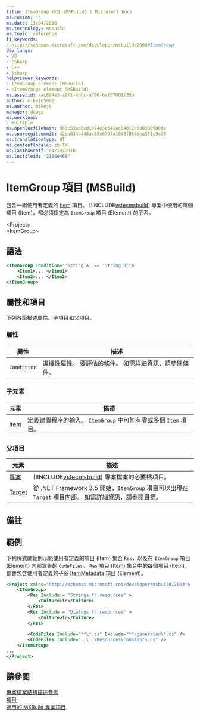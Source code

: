 ```yaml
---
title: ItemGroup 項目 (MSBuild) | Microsoft Docs
ms.custom: ''
ms.date: 11/04/2016
ms.technology: msbuild
ms.topic: reference
f1_keywords:
- http://schemas.microsoft.com/developer/msbuild/2003#ItemGroup
dev_langs:
- VB
- CSharp
- C++
- jsharp
helpviewer_keywords:
- ItemGroup element [MSBuild]
- <ItemGroup> element [MSBuild]
ms.assetid: aac894e3-a9f1-4bbc-a796-6ef07001f35b
author: mikejo5000
ms.author: mikejo
manager: douge
ms.workload:
- multiple
ms.openlocfilehash: 963c53ed0cd1e74e3e641ac04012e5d0380980fe
ms.sourcegitcommit: 42ea834b446ac65c679fa1043f853bea5f1c9c95
ms.translationtype: HT
ms.contentlocale: zh-TW
ms.lasthandoff: 04/19/2018
ms.locfileid: "31569465"
---
```

# <a name="itemgroup-element-msbuild"></a>ItemGroup 項目 (MSBuild)
包含一組使用者定義的 [Item](../msbuild/item-element-msbuild.md) 項目。 [!INCLUDE[vstecmsbuild](../extensibility/internals/includes/vstecmsbuild_md.md)] 專案中使用的每個項目 (Item)，都必須指定為 `ItemGroup` 項目 (Element) 的子系。  
  
 \<Project>  
 \<ItemGroup>  
  
## <a name="syntax"></a>語法  
  
```xml  
<ItemGroup Condition="'String A' == 'String B'">  
    <Item1>... </Item1>  
    <Item2>... </Item2>  
</ItemGroup>  
```  
  
## <a name="attributes-and-elements"></a>屬性和項目  
 下列各節描述屬性、子項目和父項目。  
  
### <a name="attributes"></a>屬性  
  
|屬性|描述|  
|---------------|-----------------|  
|`Condition`|選擇性屬性。 要評估的條件。 如需詳細資訊，請參閱[條件](../msbuild/msbuild-conditions.md)。|  
  
### <a name="child-elements"></a>子元素  
  
|元素|描述|  
|-------------|-----------------|  
|[Item](../msbuild/item-element-msbuild.md)|定義建置程序的輸入。 `ItemGroup` 中可能有零或多個 `Item` 項目。|  
  
### <a name="parent-elements"></a>父項目  
  
|元素|描述|  
|-------------|-----------------|  
|[專案](../msbuild/project-element-msbuild.md)|[!INCLUDE[vstecmsbuild](../extensibility/internals/includes/vstecmsbuild_md.md)] 專案檔案的必要根項目。|  
|[Target](../msbuild/target-element-msbuild.md)|從 .NET Framework 3.5 開始，`ItemGroup` 項目可以出現在 `Target` 項目內部。 如需詳細資訊，請參閱[目標](../msbuild/msbuild-targets.md)。|  
  
## <a name="remarks"></a>備註  
  
## <a name="example"></a>範例  
 下列程式碼範例示範使用者定義的項目 (Item) 集合 `Res`，以及在 `ItemGroup` 項目 (Element) 內部宣告的 `CodeFiles`。 `Res` 項目 (Item) 集合中的每個項目 (Item)，都會包含使用者定義的子系 [ItemMetadata](../msbuild/itemmetadata-element-msbuild.md) 項目 (Element)。  
  
```xml  
<Project xmlns="http://schemas.microsoft.com/developer/msbuild/2003">  
    <ItemGroup>  
        <Res Include = "Strings.fr.resources" >  
            <Culture>fr</Culture>  
        </Res>  
        <Res Include = "Dialogs.fr.resources" >  
            <Culture>fr</Culture>  
        </Res>  
  
        <CodeFiles Include="**\*.cs" Exclude="**\generated\*.cs" />  
        <CodeFiles Include="..\..\Resources\Constants.cs" />  
    </ItemGroup>  
...  
</Project>  
```  
  
## <a name="see-also"></a>請參閱  
 [專案檔案結構描述參考](../msbuild/msbuild-project-file-schema-reference.md)   
 [項目](../msbuild/msbuild-items.md)   
 [通用的 MSBuild 專案項目](../msbuild/common-msbuild-project-items.md)